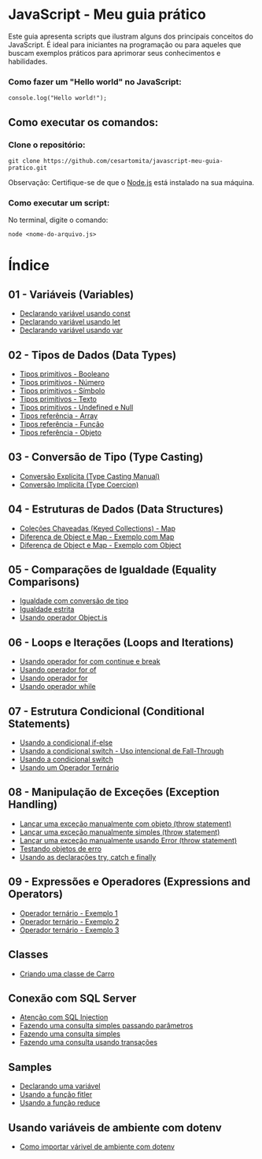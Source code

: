 # JavaScript - Meu guia prático

Este guia apresenta scripts que ilustram alguns dos principais conceitos do JavaScript. É ideal para iniciantes na programação ou para aqueles que buscam exemplos práticos para aprimorar seus conhecimentos e habilidades.

### Como fazer um "Hello world" no JavaScript:

`console.log("Hello world!");`

## Como executar os comandos:

### Clone o repositório:

`git clone https://github.com/cesartomita/javascript-meu-guia-pratico.git`

Observação: Certifique-se de que o [Node.js](https://nodejs.org/en/download/package-manager) está instalado na sua máquina.

### Como executar um script:

No terminal, digite o comando:

`node <nome-do-arquivo.js>`

# Índice

## 01 - Variáveis (Variables)

- [Declarando variável usando const](01%20-%20Vari%C3%A1veis%20(Variables)/Declarando%20vari%C3%A1vel%20usando%20const.js)
- [Declarando variável usando let](01%20-%20Vari%C3%A1veis%20(Variables)/Declarando%20vari%C3%A1vel%20usando%20let.js)
- [Declarando variável usando var](01%20-%20Vari%C3%A1veis%20(Variables)/Declarando%20vari%C3%A1vel%20usando%20var.js)
## 02 - Tipos de Dados (Data Types)

- [Tipos primitivos - Booleano](02%20-%20Tipos%20de%20Dados%20(Data%20Types)/Tipos%20primitivos%20-%20Booleano.js)
- [Tipos primitivos - Número](02%20-%20Tipos%20de%20Dados%20(Data%20Types)/Tipos%20primitivos%20-%20N%C3%BAmero.js)
- [Tipos primitivos - Símbolo](02%20-%20Tipos%20de%20Dados%20(Data%20Types)/Tipos%20primitivos%20-%20S%C3%ADmbolo.js)
- [Tipos primitivos - Texto](02%20-%20Tipos%20de%20Dados%20(Data%20Types)/Tipos%20primitivos%20-%20Texto.js)
- [Tipos primitivos - Undefined e Null](02%20-%20Tipos%20de%20Dados%20(Data%20Types)/Tipos%20primitivos%20-%20Undefined%20e%20Null.js)
- [Tipos referência - Array](02%20-%20Tipos%20de%20Dados%20(Data%20Types)/Tipos%20refer%C3%AAncia%20-%20Array.js)
- [Tipos referência - Função](02%20-%20Tipos%20de%20Dados%20(Data%20Types)/Tipos%20refer%C3%AAncia%20-%20Fun%C3%A7%C3%A3o.js)
- [Tipos referência - Objeto](02%20-%20Tipos%20de%20Dados%20(Data%20Types)/Tipos%20refer%C3%AAncia%20-%20Objeto.js)
## 03 - Conversão de Tipo (Type Casting)

- [Conversão Explícita (Type Casting Manual)](03%20-%20Convers%C3%A3o%20de%20Tipo%20(Type%20Casting)/Convers%C3%A3o%20Expl%C3%ADcita%20(Type%20Casting%20Manual).js)
- [Conversão Implícita (Type Coercion)](03%20-%20Convers%C3%A3o%20de%20Tipo%20(Type%20Casting)/Convers%C3%A3o%20Impl%C3%ADcita%20(Type%20Coercion).js)
## 04 - Estruturas de Dados (Data Structures)

- [Coleções Chaveadas (Keyed Collections) - Map](04%20-%20Estruturas%20de%20Dados%20(Data%20Structures)/Cole%C3%A7%C3%B5es%20Chaveadas%20(Keyed%20Collections)%20-%20Map.js)
- [Diferença de Object e Map - Exemplo com Map](04%20-%20Estruturas%20de%20Dados%20(Data%20Structures)/Diferen%C3%A7a%20de%20Object%20e%20Map%20-%20Exemplo%20com%20Map.js)
- [Diferença de Object e Map - Exemplo com Object](04%20-%20Estruturas%20de%20Dados%20(Data%20Structures)/Diferen%C3%A7a%20de%20Object%20e%20Map%20-%20Exemplo%20com%20Object.js)
## 05 - Comparações de Igualdade (Equality Comparisons)

- [Igualdade com conversão de tipo](05%20-%20Compara%C3%A7%C3%B5es%20de%20Igualdade%20(Equality%20Comparisons)/Igualdade%20com%20convers%C3%A3o%20de%20tipo.js)
- [Igualdade estrita](05%20-%20Compara%C3%A7%C3%B5es%20de%20Igualdade%20(Equality%20Comparisons)/Igualdade%20estrita.js)
- [Usando operador Object.is](05%20-%20Compara%C3%A7%C3%B5es%20de%20Igualdade%20(Equality%20Comparisons)/Usando%20operador%20Object.is.js)
## 06 - Loops e Iterações (Loops and Iterations)

- [Usando operador for com continue e break](06%20-%20Loops%20e%20Itera%C3%A7%C3%B5es%20(Loops%20and%20Iterations)/Usando%20operador%20for%20com%20continue%20e%20break.js)
- [Usando operador for of](06%20-%20Loops%20e%20Itera%C3%A7%C3%B5es%20(Loops%20and%20Iterations)/Usando%20operador%20for%20of.js)
- [Usando operador for](06%20-%20Loops%20e%20Itera%C3%A7%C3%B5es%20(Loops%20and%20Iterations)/Usando%20operador%20for.js)
- [Usando operador while](06%20-%20Loops%20e%20Itera%C3%A7%C3%B5es%20(Loops%20and%20Iterations)/Usando%20operador%20while.js)
## 07 - Estrutura Condicional (Conditional Statements)

- [Usando a condicional if-else](07%20-%20Estrutura%20Condicional%20(Conditional%20Statements)/Usando%20a%20condicional%20if-else.js)
- [Usando a condicional switch - Uso intencional de Fall-Through](07%20-%20Estrutura%20Condicional%20(Conditional%20Statements)/Usando%20a%20condicional%20switch%20-%20Uso%20intencional%20de%20Fall-Through.js)
- [Usando a condicional switch](07%20-%20Estrutura%20Condicional%20(Conditional%20Statements)/Usando%20a%20condicional%20switch.js)
- [Usando um Operador Ternário](07%20-%20Estrutura%20Condicional%20(Conditional%20Statements)/Usando%20um%20Operador%20Tern%C3%A1rio.js)
## 08 - Manipulação de Exceções (Exception Handling)

- [Lançar uma exceção manualmente com objeto (throw statement)](08%20-%20Manipula%C3%A7%C3%A3o%20de%20Exce%C3%A7%C3%B5es%20(Exception%20Handling)/Lan%C3%A7ar%20uma%20exce%C3%A7%C3%A3o%20manualmente%20com%20objeto%20(throw%20statement).js)
- [Lançar uma exceção manualmente simples (throw statement)](08%20-%20Manipula%C3%A7%C3%A3o%20de%20Exce%C3%A7%C3%B5es%20(Exception%20Handling)/Lan%C3%A7ar%20uma%20exce%C3%A7%C3%A3o%20manualmente%20simples%20(throw%20statement).js)
- [Lançar uma exceção manualmente usando Error (throw statement)](08%20-%20Manipula%C3%A7%C3%A3o%20de%20Exce%C3%A7%C3%B5es%20(Exception%20Handling)/Lan%C3%A7ar%20uma%20exce%C3%A7%C3%A3o%20manualmente%20usando%20Error%20(throw%20statement).js)
- [Testando objetos de erro](08%20-%20Manipula%C3%A7%C3%A3o%20de%20Exce%C3%A7%C3%B5es%20(Exception%20Handling)/Testando%20objetos%20de%20erro.js)
- [Usando as declarações try, catch e finally](08%20-%20Manipula%C3%A7%C3%A3o%20de%20Exce%C3%A7%C3%B5es%20(Exception%20Handling)/Usando%20as%20declara%C3%A7%C3%B5es%20try,%20catch%20e%20finally.js)
## 09 - Expressões e Operadores (Expressions and Operators)

- [Operador ternário - Exemplo 1](09%20-%20Express%C3%B5es%20e%20Operadores%20(Expressions%20and%20Operators)/Operador%20tern%C3%A1rio%20-%20Exemplo%201.js)
- [Operador ternário - Exemplo 2](09%20-%20Express%C3%B5es%20e%20Operadores%20(Expressions%20and%20Operators)/Operador%20tern%C3%A1rio%20-%20Exemplo%202.js)
- [Operador ternário - Exemplo 3](09%20-%20Express%C3%B5es%20e%20Operadores%20(Expressions%20and%20Operators)/Operador%20tern%C3%A1rio%20-%20Exemplo%203.js)
## Classes

- [Criando uma classe de Carro](Classes/Criando%20uma%20classe%20de%20Carro.js)
## Conexão com SQL Server

- [Atenção com SQL Injection](Conex%C3%A3o%20com%20SQL%20Server/Aten%C3%A7%C3%A3o%20com%20SQL%20Injection.js)
- [Fazendo uma consulta simples passando parâmetros](Conex%C3%A3o%20com%20SQL%20Server/Fazendo%20uma%20consulta%20simples%20passando%20par%C3%A2metros.js)
- [Fazendo uma consulta simples](Conex%C3%A3o%20com%20SQL%20Server/Fazendo%20uma%20consulta%20simples.js)
- [Fazendo uma consulta usando transações](Conex%C3%A3o%20com%20SQL%20Server/Fazendo%20uma%20consulta%20usando%20transa%C3%A7%C3%B5es.js)
## Samples

- [Declarando uma variável](Samples/Declarando%20uma%20vari%C3%A1vel.js)
- [Usando a função fitler](Samples/Usando%20a%20fun%C3%A7%C3%A3o%20fitler.js)
- [Usando a função reduce](Samples/Usando%20a%20fun%C3%A7%C3%A3o%20reduce.js)
## Usando variáveis de ambiente com dotenv

- [Como importar várivel de ambiente com dotenv](Usando%20vari%C3%A1veis%20de%20ambiente%20com%20dotenv/Como%20importar%20v%C3%A1rivel%20de%20ambiente%20com%20dotenv.js)
